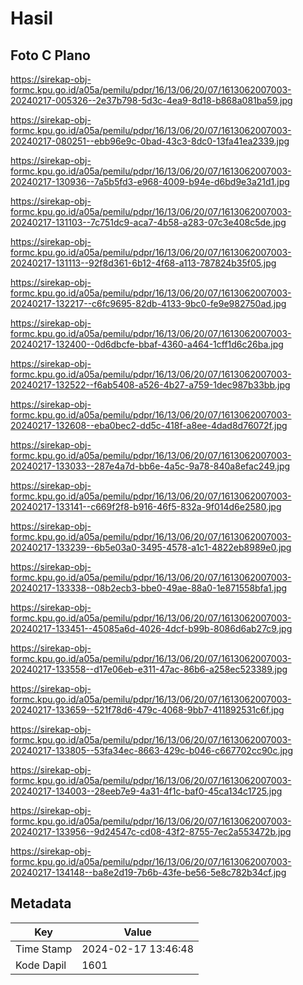 # Hasil

## Foto C Plano

https://sirekap-obj-formc.kpu.go.id/a05a/pemilu/pdpr/16/13/06/20/07/1613062007003-20240217-005326--2e37b798-5d3c-4ea9-8d18-b868a081ba59.jpg

https://sirekap-obj-formc.kpu.go.id/a05a/pemilu/pdpr/16/13/06/20/07/1613062007003-20240217-080251--ebb96e9c-0bad-43c3-8dc0-13fa41ea2339.jpg

https://sirekap-obj-formc.kpu.go.id/a05a/pemilu/pdpr/16/13/06/20/07/1613062007003-20240217-130936--7a5b5fd3-e968-4009-b94e-d6bd9e3a21d1.jpg

https://sirekap-obj-formc.kpu.go.id/a05a/pemilu/pdpr/16/13/06/20/07/1613062007003-20240217-131103--7c751dc9-aca7-4b58-a283-07c3e408c5de.jpg

https://sirekap-obj-formc.kpu.go.id/a05a/pemilu/pdpr/16/13/06/20/07/1613062007003-20240217-131113--92f8d361-6b12-4f68-a113-787824b35f05.jpg

https://sirekap-obj-formc.kpu.go.id/a05a/pemilu/pdpr/16/13/06/20/07/1613062007003-20240217-132217--c6fc9695-82db-4133-9bc0-fe9e982750ad.jpg

https://sirekap-obj-formc.kpu.go.id/a05a/pemilu/pdpr/16/13/06/20/07/1613062007003-20240217-132400--0d6dbcfe-bbaf-4360-a464-1cff1d6c26ba.jpg

https://sirekap-obj-formc.kpu.go.id/a05a/pemilu/pdpr/16/13/06/20/07/1613062007003-20240217-132522--f6ab5408-a526-4b27-a759-1dec987b33bb.jpg

https://sirekap-obj-formc.kpu.go.id/a05a/pemilu/pdpr/16/13/06/20/07/1613062007003-20240217-132608--eba0bec2-dd5c-418f-a8ee-4dad8d76072f.jpg

https://sirekap-obj-formc.kpu.go.id/a05a/pemilu/pdpr/16/13/06/20/07/1613062007003-20240217-133033--287e4a7d-bb6e-4a5c-9a78-840a8efac249.jpg

https://sirekap-obj-formc.kpu.go.id/a05a/pemilu/pdpr/16/13/06/20/07/1613062007003-20240217-133141--c669f2f8-b916-46f5-832a-9f014d6e2580.jpg

https://sirekap-obj-formc.kpu.go.id/a05a/pemilu/pdpr/16/13/06/20/07/1613062007003-20240217-133239--6b5e03a0-3495-4578-a1c1-4822eb8989e0.jpg

https://sirekap-obj-formc.kpu.go.id/a05a/pemilu/pdpr/16/13/06/20/07/1613062007003-20240217-133338--08b2ecb3-bbe0-49ae-88a0-1e871558bfa1.jpg

https://sirekap-obj-formc.kpu.go.id/a05a/pemilu/pdpr/16/13/06/20/07/1613062007003-20240217-133451--45085a6d-4026-4dcf-b99b-8086d6ab27c9.jpg

https://sirekap-obj-formc.kpu.go.id/a05a/pemilu/pdpr/16/13/06/20/07/1613062007003-20240217-133558--d17e06eb-e311-47ac-86b6-a258ec523389.jpg

https://sirekap-obj-formc.kpu.go.id/a05a/pemilu/pdpr/16/13/06/20/07/1613062007003-20240217-133659--521f78d6-479c-4068-9bb7-411892531c6f.jpg

https://sirekap-obj-formc.kpu.go.id/a05a/pemilu/pdpr/16/13/06/20/07/1613062007003-20240217-133805--53fa34ec-8663-429c-b046-c667702cc90c.jpg

https://sirekap-obj-formc.kpu.go.id/a05a/pemilu/pdpr/16/13/06/20/07/1613062007003-20240217-134003--28eeb7e9-4a31-4f1c-baf0-45ca134c1725.jpg

https://sirekap-obj-formc.kpu.go.id/a05a/pemilu/pdpr/16/13/06/20/07/1613062007003-20240217-133956--9d24547c-cd08-43f2-8755-7ec2a553472b.jpg

https://sirekap-obj-formc.kpu.go.id/a05a/pemilu/pdpr/16/13/06/20/07/1613062007003-20240217-134148--ba8e2d19-7b6b-43fe-be56-5e8c782b34cf.jpg


## Metadata

| Key        | Value               |
| ---------- | ------------------- |
| Time Stamp | 2024-02-17 13:46:48 |
| Kode Dapil | 1601                |



